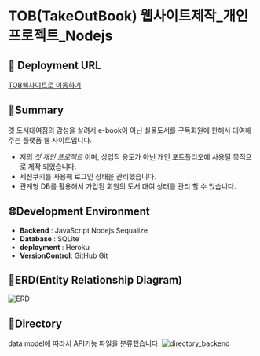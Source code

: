 # TOB(TakeOutBook) 웹사이트제작\_개인프로젝트\_Nodejs

## 🔗 Deployment URL

[TOB웹사이트로 이동하기](https://takeoutbook.kr/)

## 📌Summary

옛 도서대여점의 감성을 살려서 e-book이 아닌 실물도서를 구독회원에 한해서 대여해주는 플랫폼 웹 사이트입니다.

- 저의 _첫 개인 프로젝트_ 이며, 상업적 용도가 아닌 개인 포트폴리오에 사용될 목적으로 제작 되었습니다.
- 세션쿠키를 사용해 로그인 상태을 관리했습니다.
- 관계형 DB를 활용해서 가입된 회원의 도서 대여 상태를 관리 할 수 있습니다.

## 🌐Development Environment

- **Backend** : JavaScript Nodejs Sequalize
- **Database** : SQLite
- **deployment** : Heroku
- **VersionControl**: GitHub Git

## 💽**ERD**(**Entity Relationship Diagram**)

![ERD](https://user-images.githubusercontent.com/92903653/167347816-df71d991-08e6-47e1-9a43-d1f2c772a31f.png)

## 📁Directory

data model에 따라서 API기능 파일을 분류했습니다.
![directory_backend](https://user-images.githubusercontent.com/92903653/167347824-b53badd0-41ab-4946-a973-2d550cba420f.png)
